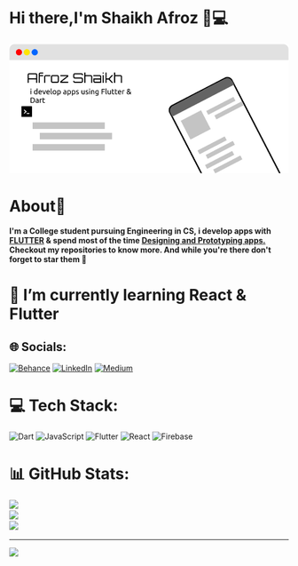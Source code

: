 
# Hi there,I'm Shaikh Afroz 👋💻


 <img src="https://github.com/Afroz-Shaikh/Afroz-Shaikh/blob/master/icons/bg.png" alt="s1" width="1000">

# About🤔
<b>I'm a College student pursuing Engineering in CS, i develop apps with <a href="https://flutter.dev/"> FLUTTER</a>  & spend most of the time <a href="https://www.behance.net/afrozshaikh_">Designing and Prototyping apps. </a> Checkout my repositories to know more. And while you're there don't forget to star them 🌟</b>


# 🔭 I’m currently learning React & Flutter 


## 🌐 Socials:
[![Behance](https://img.shields.io/badge/Behance-1769ff?logo=behance&logoColor=white)](https://behance.net/afrozshaikh_) [![LinkedIn](https://img.shields.io/badge/LinkedIn-%230077B5.svg?logo=linkedin&logoColor=white)](https://linkedin.com/in/@shaikhafroz) [![Medium](https://img.shields.io/badge/Medium-12100E?logo=medium&logoColor=white)](https://medium.com/@@afrozshaikh_) 

# 💻 Tech Stack:
![Dart](https://img.shields.io/badge/dart-%230175C2.svg?style=flat&logo=dart&logoColor=white) ![JavaScript](https://img.shields.io/badge/javascript-%23323330.svg?style=flat&logo=javascript&logoColor=%23F7DF1E) ![Flutter](https://img.shields.io/badge/Flutter-%2302569B.svg?style=flat&logo=Flutter&logoColor=white) ![React](https://img.shields.io/badge/react-%2320232a.svg?style=flat&logo=react&logoColor=%2361DAFB) ![Firebase](https://img.shields.io/badge/firebase-%23039BE5.svg?style=flat&logo=firebase)
# 📊 GitHub Stats:
![](https://github-readme-stats.vercel.app/api?username=Afroz-Shaikh&theme=radical&hide_border=false&include_all_commits=true&count_private=true)<br/>
![](https://github-readme-streak-stats.herokuapp.com/?user=Afroz-Shaikh&theme=radical&hide_border=false)<br/>
![](https://github-readme-stats.vercel.app/api/top-langs/?username=Afroz-Shaikh&theme=radical&hide_border=false&include_all_commits=true&count_private=true&layout=compact)
  
---
[![](https://visitcount.itsvg.in/api?id=Afroz-Shaikh&icon=0&color=0)](https://visitcount.itsvg.in)
